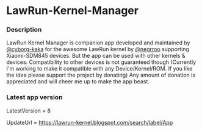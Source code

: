 # LawRun-Kernel-Manager 

### Description
LawRun Kernel Manager is companion app developed and maintained by [@cyborg-kaka](https://github.com/cyborg-kaka) for the awesome LawRun kernel by [@negrroo](https://github.com/negrroo) supporting Xiaomi-SDM845 devices. But the app can be used with other kernels &amp; devices. Compatibility to other devices is not guaranteed though (Currently I'm working to make it compatible with any Device/Kernel/ROM. If you like the idea please support the project by donating) Any amount of donation is appreciated and will cheer me up to make the app beast.


### Latest app version
LatestVersion = 8

UpdateUrl = https://lawrun-kernel.blogspot.com/search/label/App
